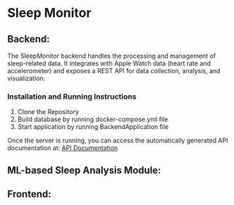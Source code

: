 # Sleep Monitor

## Backend:

The SleepMonitor backend handles the processing and management of sleep-related data. It integrates with Apple Watch data (heart rate and accelerometer) and exposes a REST API for data collection, analysis, and visualization.

### Installation and Running Instructions

1. Clone the Repository
2. Build database by running docker-compose.yml file
3. Start application by running BackendApplication file

Once the server is running, you can access the automatically generated API documentation at:
[API Documentation](http://localhost:8080/swagger-ui/index.html)



## ML-based Sleep Analysis Module:

## Frontend:
